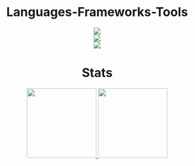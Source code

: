 <h1 align="center">Languages-Frameworks-Tools</h1>
<div align="center">
    <img src="https://skillicons.dev/icons?i=html,css,js,ts,java,py" /><br />
    <img src="https://skillicons.dev/icons?i=react,tailwind,nodejs,express,spring,discordjs,mysql,postgres,sqlite" /><br />
    <img src="https://skillicons.dev/icons?i=windows,linux,git,github,vscode,idea,npm,docker,postman" /><br />
</div>
<h1 align="center">Stats</h1>

<p align="center">
<a href="https://github.com/ArisGuimera">
  <img height="160em" src="https://github-readme-stats-eight-theta.vercel.app/api?username=Flipps12&show_icons=true&theme=radical&include_all_commits=true&count_private=true"/>
  <img height="160em" src="https://github-readme-stats-eight-theta.vercel.app/api/top-langs/?username=Flipps12&layout=compact&langs_count=8&theme=radical&hide=html,css&count_private=true"/>
</a>
</p>
